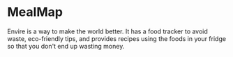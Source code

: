 # MealMap
Envire is a way to make the world better. It has a food tracker to avoid waste, eco-friendly tips, and provides recipes using the foods in your fridge so that you don't end up wasting money.
